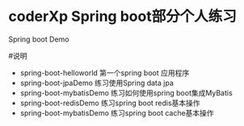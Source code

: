 # coderXp Spring boot部分个人练习
Spring boot Demo

#说明
* spring-boot-helloworld 第一个spring boot 应用程序
* spring-boot-jpaDemo 练习使用Spring data jpa
* spring-boot-mybatisDemo 练习如何使用spring boot集成MyBatis
* spring-boot-redisDemo 练习spring boot redis基本操作
* spring-boot-mybatisDemo 练习spring boot cache基本操作
